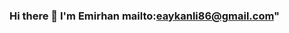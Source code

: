 ### Hi there 👋 I'm Emirhan  mailto:eaykanli86@gmail.com"

<!--
**Emirhan6/Emirhan6** is a ✨ _special_ ✨ repository because its `README.md` (this file) appears on your GitHub profile.

Contact with me via these platforms! 

 
-->
